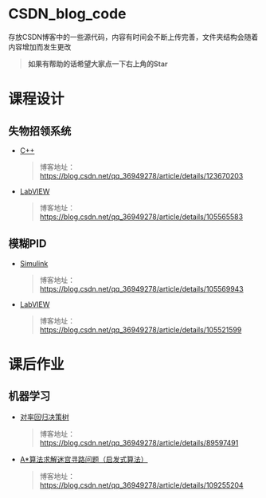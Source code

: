# CSDN_blog_code
存放CSDN博客中的一些源代码，内容有时间会不断上传完善，文件夹结构会随着内容增加而发生更改

> **如果有帮助的话希望大家点一下右上角的Star**
# 课程设计
## 失物招领系统
- [C++](课程设计/失物招领系统/C++)
  > 博客地址：https://blog.csdn.net/qq_36949278/article/details/123670203
 
- [LabVIEW](课程设计/失物招领系统/LabVIEW)
  > 博客地址：https://blog.csdn.net/qq_36949278/article/details/105565583

## 模糊PID
- [Simulink](课程设计/模糊PID控制/Simulink)
  > 博客地址：https://blog.csdn.net/qq_36949278/article/details/105569943

- [LabVIEW](课程设计/模糊PID控制/LabVIEW)
  > 博客地址：https://blog.csdn.net/qq_36949278/article/details/105521599

# 课后作业
## 机器学习
- [对率回归决策树](课后作业/机器学习/对率回归决策树)
  > 博客地址：https://blog.csdn.net/qq_36949278/article/details/89597491

- [A\*算法求解迷宫寻路问题（启发式算法）](课后作业/机器学习/A\*算法迷宫寻路)
  > 博客地址：https://blog.csdn.net/qq_36949278/article/details/109255204
